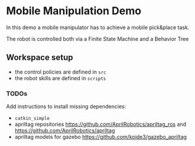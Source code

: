 # Mobile Manipulation Demo

In this demo a mobile manipulator has to achieve a mobile pick&place task.

The robot is controlled both via a Finite State Machine and a Behavior Tree

## Workspace setup

* the control policies are defined in `src`
* the robot skills are defined in `scripts`


### TODOs

Add instructions to install missing dependencies:

* `catkin_simple`
* apriltag repositories https://github.com/AprilRobotics/apriltag_ros and https://github.com/AprilRobotics/apriltag
* apriltag models for gazebo https://github.com/koide3/gazebo_apriltag
